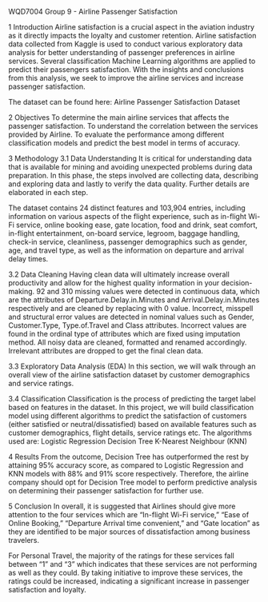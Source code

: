 WQD7004 Group 9 - Airline Passenger Satisfaction

1 Introduction
Airline satisfaction is a crucial aspect in the aviation industry as it directly impacts the loyalty and customer retention. Airline satisfaction data collected from Kaggle is used to conduct various exploratory data analysis for better understanding of passenger preferences in airline services. Several classification Machine Learning algorithms are applied to predict their passengers satisfaction. With the insights and conclusions from this analysis, we seek to improve the airline services and increase passenger satisfaction.

The dataset can be found here: Airline Passenger Satisfaction Dataset

2 Objectives
To determine the main airline services that affects the passenger satisfaction.
To understand the correlation between the services provided by Airline.
To evaluate the performance among different classification models and predict the best model in terms of accuracy.

3 Methodology
3.1 Data Understanding
It is critical for understanding data that is available for mining and avoiding unexpected problems during data preparation. In this phase, the steps involved are collecting data, describing and exploring data and lastly to verify the data quality. Further details are elaborated in each step.

The dataset contains 24 distinct features and 103,904 entries, including information on various aspects of the flight experience, such as in-flight Wi-Fi service, online booking ease, gate location, food and drink, seat comfort, in-flight entertainment, on-board service, legroom, baggage handling, check-in service, cleanliness, passenger demographics such as gender, age, and travel type, as well as the information on departure and arrival delay times.

3.2 Data Cleaning
Having clean data will ultimately increase overall productivity and allow for the highest quality information in your decision-making. 92 and 310 missing values were detected in continuous data, which are the attributes of Departure.Delay.in.Minutes and Arrival.Delay.in.Minutes respectively and are cleaned by replacing with 0 value. Incorrect, misspell and structural error values are detected in nominal values such as Gender, Customer.Type, Type.of.Travel and Class attributes. Incorrect values are found in the ordinal type of attributes which are fixed using imputation method. All noisy data are cleaned, formatted and renamed accordingly. Irrelevant attributes are dropped to get the final clean data.

3.3 Exploratory Data Analysis (EDA)
In this section, we will walk through an overall view of the airline satisfaction dataset by customer demographics and service ratings.

3.4 Classification
Classification is the process of predicting the target label based on features in the dataset. In this project, we will build classification model using different algorithms to predict the satisfaction of customers (either satisfied or neutral/dissatisfied) based on available features such as customer demographics, flight details, service ratings etc. The algorithms used are:
Logistic Regression
Decision Tree
K-Nearest Neighbour (KNN)

4 Results
From the outcome, Decision Tree has outperformed the rest by attaining 95% accuracy score, as compared to Logistic Regression and KNN models with 88% and 91% score respectively.
Therefore, the airline company should opt for Decision Tree model to perform predictive analysis on determining their passenger satisfaction for further use.

5 Conclusion
In overall, it is suggested that Airlines should give more attention to the four services which are “In-flight Wi-Fi service,” “Ease of Online Booking,” “Departure Arrival time convenient,” and “Gate location” as they are identified to be major sources of dissatisfaction among business travelers.

For Personal Travel, the majority of the ratings for these services fall between “1” and “3” which indicates that these services are not performing as well as they could. By taking initiative to improve these services, the ratings could be increased, indicating a significant increase in passenger satisfaction and loyalty.
